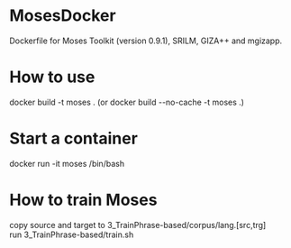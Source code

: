 # MosesDocker
Dockerfile for Moses Toolkit (version 0.9.1), SRILM, GIZA++ and mgizapp.

# How to use
docker build -t moses . (or docker build --no-cache -t moses .)

# Start a container
docker run -it moses /bin/bash

# How to train Moses
copy source and target to 3_TrainPhrase-based/corpus/lang.[src,trg] <br/>
run 3_TrainPhrase-based/train.sh

